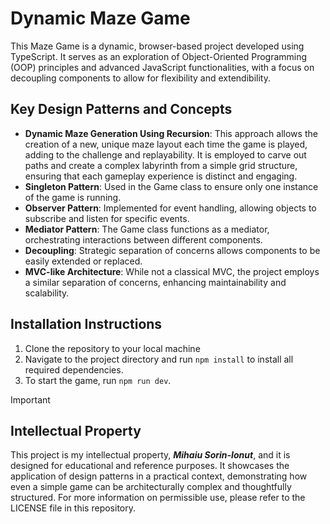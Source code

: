 # Dynamic Maze Game

This Maze Game is a dynamic, browser-based project developed using TypeScript. It serves as an exploration of Object-Oriented Programming (OOP) principles and advanced JavaScript functionalities, with a focus on decoupling components to allow for flexibility and extendibility.

## Key Design Patterns and Concepts

-   **Dynamic Maze Generation Using Recursion**: This approach allows the creation of a new, unique maze layout each time the game is played, adding to the challenge and replayability. It is employed to carve out paths and create a complex labyrinth from a simple grid structure, ensuring that each gameplay experience is distinct and engaging.
-   **Singleton Pattern**: Used in the Game class to ensure only one instance of the game is running.
-   **Observer Pattern**: Implemented for event handling, allowing objects to subscribe and listen for specific events.
-   **Mediator Pattern**: The Game class functions as a mediator, orchestrating interactions between different components.
-   **Decoupling**: Strategic separation of concerns allows components to be easily extended or replaced.
-   **MVC-like Architecture**: While not a classical MVC, the project employs a similar separation of concerns, enhancing maintainability and scalability.

## Installation Instructions

1. Clone the repository to your local machine
2. Navigate to the project directory and run `npm install` to install all required dependencies.
3. To start the game, run `npm run dev`.

> [!IMPORTANT]
>
> ## Intellectual Property
>
> This project is my intellectual property, **_Mihaiu Sorin-Ionut_**, and it is designed for educational and reference purposes. It showcases the application of design patterns in a practical context, demonstrating how even a simple game can be architecturally complex and thoughtfully structured. For more information on permissible use, please refer to the LICENSE file in this repository.
